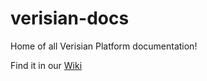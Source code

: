 # verisian-docs

Home of all Verisian Platform documentation!

Find it in our [Wiki](https://github.com/verisianHQ/verisian-docs/wiki)
